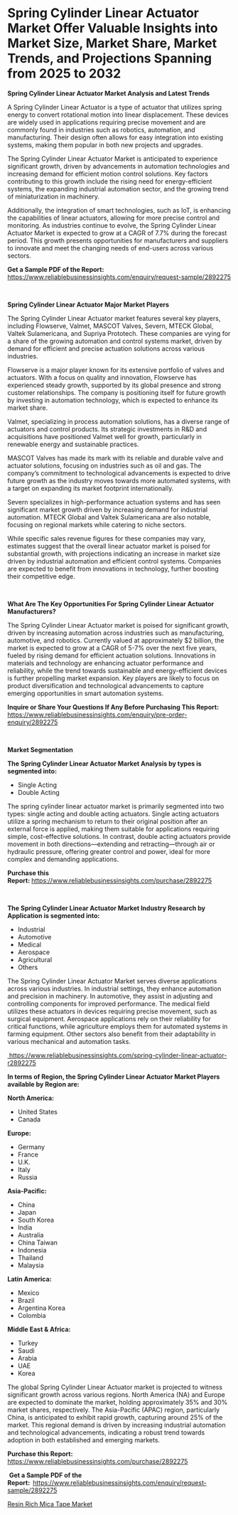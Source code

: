 <p><h1>Spring Cylinder Linear Actuator Market Offer Valuable Insights into Market Size, Market Share, Market Trends, and Projections Spanning from 2025 to 2032</h1></p><p><strong>Spring Cylinder Linear Actuator Market Analysis and Latest Trends</strong></p>
<p><p>A Spring Cylinder Linear Actuator is a type of actuator that utilizes spring energy to convert rotational motion into linear displacement. These devices are widely used in applications requiring precise movement and are commonly found in industries such as robotics, automation, and manufacturing. Their design often allows for easy integration into existing systems, making them popular in both new projects and upgrades.</p><p>The Spring Cylinder Linear Actuator Market is anticipated to experience significant growth, driven by advancements in automation technologies and increasing demand for efficient motion control solutions. Key factors contributing to this growth include the rising need for energy-efficient systems, the expanding industrial automation sector, and the growing trend of miniaturization in machinery.</p><p>Additionally, the integration of smart technologies, such as IoT, is enhancing the capabilities of linear actuators, allowing for more precise control and monitoring. As industries continue to evolve, the Spring Cylinder Linear Actuator Market is expected to grow at a CAGR of 7.7% during the forecast period. This growth presents opportunities for manufacturers and suppliers to innovate and meet the changing needs of end-users across various sectors.</p></p>
<p><strong>Get a Sample PDF of the Report:&nbsp;</strong> <a href="https://www.reliablebusinessinsights.com/enquiry/request-sample/2892275?utm_campaign=3360&utm_medium=2&utm_source=Github&utm_content=ia&utm_term=15032025&utm_id=spring-cylinder-linear-actuator">https://www.reliablebusinessinsights.com/enquiry/request-sample/2892275</a></p>
<p>&nbsp;</p>
<p><strong>Spring Cylinder Linear Actuator Major Market Players</strong></p>
<p><p>The Spring Cylinder Linear Actuator market features several key players, including Flowserve, Valmet, MASCOT Valves, Severn, MTECK Global, Valtek Sulamericana, and Supriya Prototech. These companies are vying for a share of the growing automation and control systems market, driven by demand for efficient and precise actuation solutions across various industries.</p><p>Flowserve is a major player known for its extensive portfolio of valves and actuators. With a focus on quality and innovation, Flowserve has experienced steady growth, supported by its global presence and strong customer relationships. The company is positioning itself for future growth by investing in automation technology, which is expected to enhance its market share.</p><p>Valmet, specializing in process automation solutions, has a diverse range of actuators and control products. Its strategic investments in R&D and acquisitions have positioned Valmet well for growth, particularly in renewable energy and sustainable practices.</p><p>MASCOT Valves has made its mark with its reliable and durable valve and actuator solutions, focusing on industries such as oil and gas. The company’s commitment to technological advancements is expected to drive future growth as the industry moves towards more automated systems, with a target on expanding its market footprint internationally.</p><p>Severn specializes in high-performance actuation systems and has seen significant market growth driven by increasing demand for industrial automation. MTECK Global and Valtek Sulamericana are also notable, focusing on regional markets while catering to niche sectors.</p><p>While specific sales revenue figures for these companies may vary, estimates suggest that the overall linear actuator market is poised for substantial growth, with projections indicating an increase in market size driven by industrial automation and efficient control systems. Companies are expected to benefit from innovations in technology, further boosting their competitive edge.</p></p>
<p>&nbsp;</p>
<p><strong>What Are The Key Opportunities For Spring Cylinder Linear Actuator Manufacturers?</strong></p>
<p><p>The Spring Cylinder Linear Actuator market is poised for significant growth, driven by increasing automation across industries such as manufacturing, automotive, and robotics. Currently valued at approximately $2 billion, the market is expected to grow at a CAGR of 5-7% over the next five years, fueled by rising demand for efficient actuation solutions. Innovations in materials and technology are enhancing actuator performance and reliability, while the trend towards sustainable and energy-efficient devices is further propelling market expansion. Key players are likely to focus on product diversification and technological advancements to capture emerging opportunities in smart automation systems.</p></p>
<p><strong>Inquire or Share Your Questions If Any Before Purchasing This Report:</strong> <a href="https://www.reliablebusinessinsights.com/enquiry/pre-order-enquiry/2892275?utm_campaign=3360&utm_medium=2&utm_source=Github&utm_content=ia&utm_term=15032025&utm_id=spring-cylinder-linear-actuator">https://www.reliablebusinessinsights.com/enquiry/pre-order-enquiry/2892275</a></p>
<p>&nbsp;</p>
<p><strong>Market Segmentation</strong></p>
<p><strong>The Spring Cylinder Linear Actuator Market Analysis by types is segmented into:</strong></p>
<p><ul><li>Single Acting</li><li>Double Acting</li></ul></p>
<p><p>The spring cylinder linear actuator market is primarily segmented into two types: single acting and double acting actuators. Single acting actuators utilize a spring mechanism to return to their original position after an external force is applied, making them suitable for applications requiring simple, cost-effective solutions. In contrast, double acting actuators provide movement in both directions—extending and retracting—through air or hydraulic pressure, offering greater control and power, ideal for more complex and demanding applications.</p></p>
<p><strong>Purchase this Report:&nbsp;</strong><a href="https://www.reliablebusinessinsights.com/purchase/2892275?utm_campaign=3360&utm_medium=2&utm_source=Github&utm_content=ia&utm_term=15032025&utm_id=spring-cylinder-linear-actuator">https://www.reliablebusinessinsights.com/purchase/2892275</a></p>
<p>&nbsp;</p>
<p><strong>The Spring Cylinder Linear Actuator Market Industry Research by Application is segmented into:</strong></p>
<p><ul><li>Industrial</li><li>Automotive</li><li>Medical</li><li>Aerospace</li><li>Agricultural</li><li>Others</li></ul></p>
<p><p>The Spring Cylinder Linear Actuator Market serves diverse applications across various industries. In industrial settings, they enhance automation and precision in machinery. In automotive, they assist in adjusting and controlling components for improved performance. The medical field utilizes these actuators in devices requiring precise movement, such as surgical equipment. Aerospace applications rely on their reliability for critical functions, while agriculture employs them for automated systems in farming equipment. Other sectors also benefit from their adaptability in various mechanical and automation tasks.</p></p>
<p><a href="https://www.reliablebusinessinsights.com/spring-cylinder-linear-actuator-r2892275?utm_campaign=3360&utm_medium=2&utm_source=Github&utm_content=ia&utm_term=15032025&utm_id=spring-cylinder-linear-actuator">&nbsp;https://www.reliablebusinessinsights.com/spring-cylinder-linear-actuator-r2892275</a></p>
<p><strong>In terms of Region, the Spring Cylinder Linear Actuator Market Players available by Region are:</strong></p>
<p>
    <p> <strong> North America: </strong>
        <ul>
            <li>United States</li>
            <li>Canada</li>
        </ul>
        </p> 
    <p> <strong> Europe: </strong>
        <ul>
            <li>Germany</li>
            <li>France</li>
            <li>U.K.</li>
            <li>Italy</li>
            <li>Russia</li>
        </ul>
        </p> 
    <p> <strong> Asia-Pacific: </strong>
        <ul>
            <li>China</li>
            <li>Japan</li>
            <li>South Korea</li>
            <li>India</li>
            <li>Australia</li>
            <li>China Taiwan</li>
            <li>Indonesia</li>
            <li>Thailand</li>
            <li>Malaysia</li>
        </ul>
        </p> 
    <p> <strong> Latin America: </strong>
        <ul>
            <li>Mexico</li>
            <li>Brazil</li>
            <li>Argentina Korea</li>
            <li>Colombia</li>
        </ul>
        </p> 
    <p> <strong> Middle East & Africa: </strong>
        <ul>
            <li>Turkey</li>
            <li>Saudi</li>
            <li>Arabia</li>
            <li>UAE</li>
            <li>Korea</li>
        </ul>
    </p>
    </p>
<p><p>The global Spring Cylinder Linear Actuator market is projected to witness significant growth across various regions. North America (NA) and Europe are expected to dominate the market, holding approximately 35% and 30% market shares, respectively. The Asia-Pacific (APAC) region, particularly China, is anticipated to exhibit rapid growth, capturing around 25% of the market. This regional demand is driven by increasing industrial automation and technological advancements, indicating a robust trend towards adoption in both established and emerging markets.</p></p>
<p><strong>Purchase this Report: </strong><a href="https://www.reliablebusinessinsights.com/purchase/2892275?utm_campaign=3360&utm_medium=2&utm_source=Github&utm_content=ia&utm_term=15032025&utm_id=spring-cylinder-linear-actuator">https://www.reliablebusinessinsights.com/purchase/2892275</a></p>
<p>&nbsp;<strong>Get a Sample PDF of the Report:&nbsp;&nbsp;</strong><a href="https://www.reliablebusinessinsights.com/enquiry/request-sample/2892275?utm_campaign=3360&utm_medium=2&utm_source=Github&utm_content=ia&utm_term=15032025&utm_id=spring-cylinder-linear-actuator">https://www.reliablebusinessinsights.com/enquiry/request-sample/2892275</a></p>
<p><strong></strong></p>
<p><p><a href="https://github.com/voigttyagi/Market-Research-Report-List-1/blob/main/resin-rich-mica-tape-market.md?utm_campaign=3360&utm_medium=2&utm_source=Github&utm_content=ia&utm_term=15032025&utm_id=spring-cylinder-linear-actuator">Resin Rich Mica Tape Market</a></p></p>